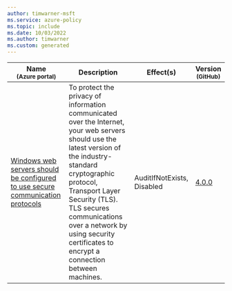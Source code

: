```yaml
---
author: timwarner-msft
ms.service: azure-policy
ms.topic: include
ms.date: 10/03/2022
ms.author: timwarner
ms.custom: generated
---
```


|Name<br /><sub>(Azure portal)</sub> |Description |Effect(s) |Version<br /><sub>(GitHub)</sub> |
|---|---|---|---|
|[Windows web servers should be configured to use secure communication protocols](https://portal.azure.com/#blade/Microsoft_Azure_Policy/PolicyDetailBlade/definitionId/%2Fproviders%2FMicrosoft.Authorization%2FpolicyDefinitions%2F5752e6d6-1206-46d8-8ab1-ecc2f71a8112) |To protect the privacy of information communicated over the Internet, your web servers should use the latest version of the industry-standard cryptographic protocol, Transport Layer Security (TLS). TLS secures communications over a network by using security certificates to encrypt a connection between machines. |AuditIfNotExists, Disabled |[4.0.0](https://github.com/Azure/azure-policy/blob/master/built-in-policies/policyDefinitions/Guest%20Configuration/GuestConfiguration_SecureWebProtocol_AINE.json) |
